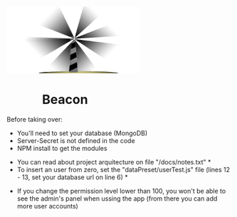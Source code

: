 <img src="https://github.com/Nethanzel/Beacon/blob/master/src/public/img/beacomlg.b47dabd0.png" width="300"/>

<h1>&nbsp;&nbsp;&nbsp;&nbsp;&nbsp;&nbsp;&nbsp;&nbsp;&nbsp;&nbsp;&nbsp;&nbsp;Beacon</h1>

Before taking over:
- You'll need to set your database (MongoDB)
- Server-Secret is not defined in the code
- NPM install to get the modules

* You can read about project arquitecture on file "/docs/notes.txt" *
* To insert an user from zero, set the "dataPreset/userTest.js" file (lines 12 - 13, set your database url on line 6)  *
- If you change the permission level lower than 100, you won't be able to see the admin's panel when ussing the app (from there you can add more user accounts)

